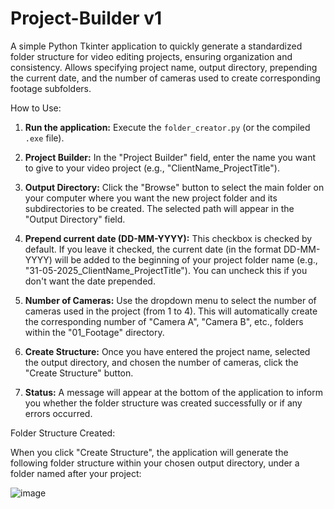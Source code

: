# Project-Builder v1
A simple Python Tkinter application to quickly generate a standardized folder structure for video editing projects, ensuring organization and consistency. Allows specifying project name, output directory, prepending the current date, and the number of cameras used to create corresponding footage subfolders.

How to Use:

1.  **Run the application:** Execute the `folder_creator.py` (or the compiled `.exe` file).

2.  **Project Builder:** In the "Project Builder" field, enter the name you want to give to your video project (e.g., "ClientName\_ProjectTitle").

3.  **Output Directory:** Click the "Browse" button to select the main folder on your computer where you want the new project folder and its subdirectories to be created. The selected path will appear in the "Output Directory" field.

4.  **Prepend current date (DD-MM-YYYY):** This checkbox is checked by default. If you leave it checked, the current date (in the format DD-MM-YYYY) will be added to the beginning of your project folder name (e.g., "31-05-2025\_ClientName\_ProjectTitle"). You can uncheck this if you don't want the date prepended.

5.  **Number of Cameras:** Use the dropdown menu to select the number of cameras used in the project (from 1 to 4). This will automatically create the corresponding number of "Camera A", "Camera B", etc., folders within the "01\_Footage" directory.

6.  **Create Structure:** Once you have entered the project name, selected the output directory, and chosen the number of cameras, click the "Create Structure" button.

7.  **Status:** A message will appear at the bottom of the application to inform you whether the folder structure was created successfully or if any errors occurred.

Folder Structure Created:

When you click "Create Structure", the application will generate the following folder structure within your chosen output directory, under a folder named after your project:

![image](https://github.com/user-attachments/assets/4ecd0b92-ed86-436b-ad42-e2d7a25bc4e7)

